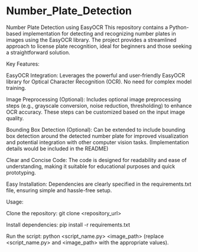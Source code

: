 # Number_Plate_Detection
Number Plate Detection using EasyOCR   This repository contains a Python-based implementation for detecting and recognizing number plates in images using the EasyOCR library.  The project provides a streamlined approach to license plate recognition, ideal for beginners and those seeking a straightforward solution. 

Key Features: 
 
EasyOCR Integration: Leverages the powerful and user-friendly EasyOCR library for Optical Character Recognition (OCR).  No need for complex model training.
 
Image Preprocessing (Optional): Includes optional image preprocessing steps (e.g., grayscale conversion, noise reduction, thresholding) to enhance OCR accuracy.  These steps can be customized based on the input image quality.
 
Bounding Box Detection (Optional):  Can be extended to include bounding box detection around the detected number plate for improved visualization and potential integration with other computer vision tasks.  (Implementation details would be included in the README)
 
Clear and Concise Code:  The code is designed for readability and ease of understanding, making it suitable for educational purposes and quick prototyping.
 
Easy Installation:  Dependencies are clearly specified in the 
requirements.txt
 file, ensuring simple and hassle-free setup.
 
 
Usage: 
 
Clone the repository: 
git clone <repository_url>
 
Install dependencies: 
pip install -r requirements.txt
 
Run the script: 
python <script_name.py> <image_path>
 (replace 
<script_name.py>
 and 
<image_path>
 with the appropriate values).
 
